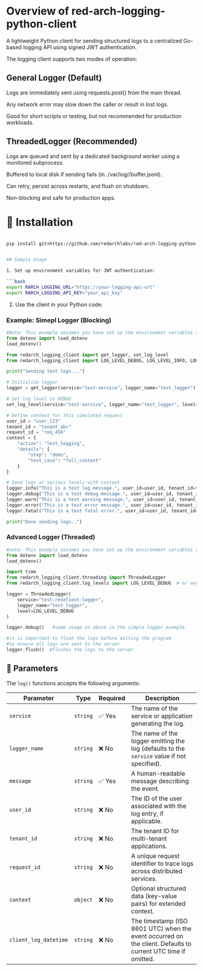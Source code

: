 # Overview of red-arch-logging-python-client

A lightweight Python client for sending structured logs to a centralized Go-based logging API using signed JWT authentication.


The logging client supports two modes of operation:

## General Logger (Default)
Logs are immediately sent using requests.post() from the main thread.

Any network error may slow down the caller or result in lost logs.

Good for short scripts or testing, but not recommended for production workloads.

## ThreadedLogger (Recommended)
Logs are queued and sent by a dedicated background worker using a monitored subprocess.

Buffered to local disk if sending fails (in ./var/log/<service>/buffer.jsonl).

Can retry, persist across restarts, and flush on shutdown.

Non-blocking and safe for production apps.

# 🔧 Installation

```bash

pip install git+https://github.com/redarchlabs/red-arch-logging-python-client.git


## Sample Usage

1. Set up environment variables for JWT authentication:

```bash
export RARCH_LOGGING_URL="https://your-logging-api-url"
export RARCH_LOGGING_API_KEY="your_api_key"   
```

2. Use the client in your Python code:

### Example: Simepl Logger (Blocking)

```python
#Note: This example assumes you have set up the environment variables as shown above.
from dotenv import load_dotenv
load_dotenv()

from redarch_logging_client import get_logger, set_log_level
from redarch_logging_client import LOG_LEVEL_DEBUG, LOG_LEVEL_INFO, LOG_LEVEL_WARN, LOG_LEVEL_ERROR, LOG_LEVEL_FATAL

print("Sending test logs...")

# Initialize logger
logger = get_logger(service="test-service", logger_name="test_logger")

# Set log level to DEBUG
set_log_level(service="test-service", logger_name="test_logger", level=LOG_LEVEL_DEBUG)

# Define context for this simulated request
user_id = "user_123"
tenant_id = "tenant_abc"
request_id = "req_456"
context = {
    "action": "test_logging",
    "details": {
        "step": "demo",
        "test_case": "full_context"
    }
}

# Send logs at various levels with context
logger.info("This is a test log message.", user_id=user_id, tenant_id=tenant_id, request_id=request_id, context=context)
logger.debug("This is a test debug message.", user_id=user_id, tenant_id=tenant_id, request_id=request_id, context=context)
logger.warn("This is a test warning message.", user_id=user_id, tenant_id=tenant_id, request_id=request_id, context=context)
logger.error("This is a test error message.", user_id=user_id, tenant_id=tenant_id, request_id=request_id, context=context)
logger.fatal("This is a test fatal error.", user_id=user_id, tenant_id=tenant_id, request_id=request_id, context=context)

print("Done sending logs..")
```

### Advanced Logger (Threaded)

```python
#note: This example assumes you have set up the environment variables as shown above.
from dotenv import load_dotenv
load_dotenv()

import time
from redarch_logging_client.threading import ThreadedLogger
from redarch_logging_client.log_levels import LOG_LEVEL_DEBUG  # or any level you prefer

logger = ThreadedLogger(
    service="test-reselient-logger",
    logger_name="test_logger",
    level=LOG_LEVEL_DEBUG
)

logger.debug()   #same usage as above in the simple logger example

#it is important to flush the logs before exiting the program
#to ensure all logs are sent to the server
logger.flush()  #flushes the logs to the server
```



## 🧾 Parameters

The `log()` functions accepts the following arguments:

| Parameter    | Type     | Required | Description                                                                 |
|--------------|----------|----------|-----------------------------------------------------------------------------|
| `service`    | `string` | ✅ Yes   | The name of the service or application generating the log.                 |
| `logger_name`         | `string` | ❌ No    | The name of the logger emitting the log (defaults to the `service` value if not specified).  |
| `message`    | `string` | ✅ Yes   | A human-readable message describing the event.                             |
| `user_id`    | `string` | ❌ No    | The ID of the user associated with the log entry, if applicable.           |
| `tenant_id`  | `string` | ❌ No    | The tenant ID for multi-tenant applications.                               |
| `request_id` | `string` | ❌ No    | A unique request identifier to trace logs across distributed services.     |
| `context`    | `object` | ❌ No    | Optional structured data (key-value pairs) for extended context.           |
| `client_log_datetime` | `string` | ❌ No    | The timestamp (ISO 8601 UTC) when the event occurred on the client. Defaults to current UTC time if omitted. |

